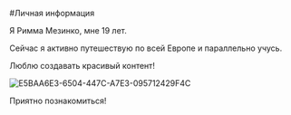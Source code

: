 #Личная информация

Я Римма Мезинко, мне 19 лет.

Сейчас я активно путешествую по всей Европе и параллельно учусь.

Люблю создавать красивый контент!


![E5BAA6E3-6504-447C-A7E3-095712429F4C](https://user-images.githubusercontent.com/119618617/211844827-619c1af7-7e63-421c-98b0-0bf1780cbc9c.JPG)


Приятно познакомиться!
